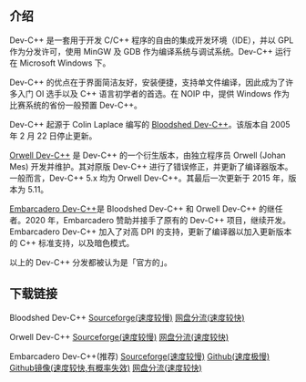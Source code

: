 ## 介绍

Dev-C++ 是一套用于开发 C/C++ 程序的自由的集成开发环境（IDE），并以 GPL 作为分发许可，使用 MinGW 及 GDB 作为编译系统与调试系统。Dev-C++ 运行在 Microsoft Windows 下。

Dev-C++ 的优点在于界面简洁友好，安装便捷，支持单文件编译，因此成为了许多入门 OI 选手以及 C++ 语言初学者的首选。在 NOIP 中，提供 Windows 作为比赛系统的省份一般预置 Dev-C++。

Dev-C++ 起源于 Colin Laplace 编写的 [Bloodshed Dev-C++](www.devcpp.bloodshed.net)。该版本自 2005 年 2 月 22 日停止更新。

[Orwell Dev-C++](https://sourceforge.net/projects/orwelldevcpp/) 是 Dev-C++ 的一个衍生版本，由独立程序员 Orwell (Johan Mes) 开发并维护。其对原版 Dev-C++ 进行了错误修正，并更新了编译器版本。一般而言，Dev-C++ 5.x 均为 Orwell Dev-C++。其最后一次更新于 2015 年，版本为 5.11。

[Embarcadero Dev-C++](https://github.com/Embarcadero/Dev-Cpp)是 Bloodshed Dev-C++ 和 Orwell Dev-C++ 的继任者。2020 年，Embarcadero 赞助并接手了原有的 Dev-C++ 项目，继续开发。Embarcadero Dev-C++ 加入了对高 DPI 的支持，更新了编译器以加入更新版本的 C++ 标准支持，以及暗色模式。

以上的 Dev-C++ 分发都被认为是「官方的」。

## 下载链接

Bloodshed Dev-C++         [Sourceforge(速度较慢)](https://sourceforge.net/projects/dev-cpp/files/latest/download)         [网盘分流(速度较快)](https://pan.huang1111.cn/s/dkLxYFV)

Orwell Dev-C++         [Sourceforge(速度较慢)](https://sourceforge.net/projects/orwelldevcpp/files/latest/download)         [网盘分流(速度较快)](https://pan.huang1111.cn/s/y5jdGf6)

Embarcadero Dev-C++(推荐)         [Sourceforge(速度较慢)](https://sourceforge.net/projects/embarcadero-devcpp/files/latest/download)         [Github(速度极慢)](https://github.com/Embarcadero/Dev-Cpp/releases/download/v6.3/Embarcadero_Dev-Cpp_6.3_TDM-GCC_9.2_Setup.exe)         [Github镜像(速度较快,有概率失效)](ghproxy.cn/github.com/Embarcadero/Dev-Cpp/releases/download/v6.3/Embarcadero_Dev-Cpp_6.3_TDM-GCC_9.2_Setup.exe)         [网盘分流(速度较快)](https://pan.huang1111.cn/s/MNPkVhx)